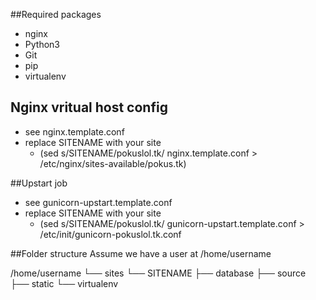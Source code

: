 ##Required packages
* nginx
* Python3
* Git
* pip
* virtualenv

## Nginx vritual host config

* see nginx.template.conf
* replace SITENAME with your site 
	* (sed  s/SITENAME/pokuslol.tk/ nginx.template.conf > /etc/nginx/sites-available/pokus.tk)

##Upstart job
* see gunicorn-upstart.template.conf
* replace SITENAME with your site
	* (sed  s/SITENAME/pokuslol.tk/ gunicorn-upstart.template.conf > /etc/init/gunicorn-pokuslol.tk.conf

##Folder structure
Assume we have a user at /home/username

/home/username
└── sites
    └── SITENAME
         ├── database
         ├── source
         ├── static
         └── virtualenv
